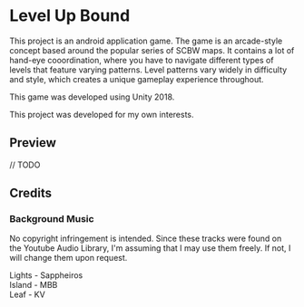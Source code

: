 # Level Up Bound
This project is an android application game. The game is an arcade-style concept based around the popular series of SCBW maps. It contains a lot of hand-eye cooordination, where you have to navigate different types of levels that feature varying patterns. Level patterns vary widely in difficulty and style, which creates a unique gameplay experience throughout.

This game was developed using Unity 2018.

This project was developed for my own interests.

## Preview
// TODO

## Credits
### Background Music
No copyright infringement is intended. Since these tracks were found on the Youtube Audio Library, I'm assuming that I may use them freely. If not, I will change them upon request.

Lights - Sappheiros  
Island - MBB  
Leaf - KV  
